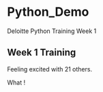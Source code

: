 # Python_Demo
Deloitte Python Training Week 1


## Week 1 Training
Feeling excited with 21 others.


What !
